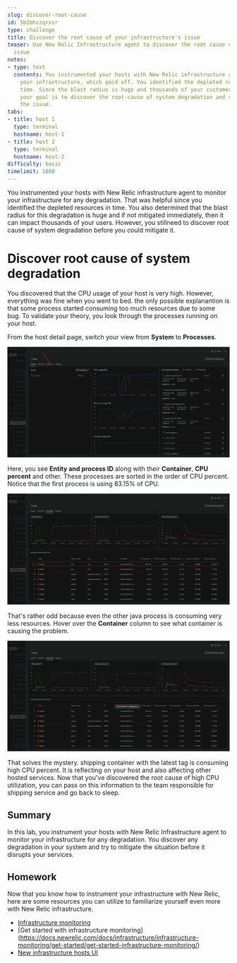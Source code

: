 ```yaml
---
slug: discover-root-cause
id: 5b2bhczqrxsr
type: challenge
title: Discover the root cause of your infrastructure's issue
teaser: Use New Relic Infrastructure agent to discover the root cause of your infrastructure's
  issue
notes:
- type: text
  contents: You instrumented your hosts with New Relic infrastructure agent to monitor
    your infrastructure, which paid off. You identified the depleted resources in
    time. Since the blast radius is huge and thousands of your customers can be impacted,
    your goal is to discover the root-cause of system degradation and start mitigating
    the issue.
tabs:
- title: host 1
  type: terminal
  hostname: host-1
- title: host 2
  type: terminal
  hostname: host-2
difficulty: basic
timelimit: 1800
---
```

You instrumented your hosts with New Relic infrastructure agent to monitor your infrastructure for any degradation. That was helpful since you identified the depleted resources in time. You also determined that the blast radius for this degradation is huge and if not mitigated immediately, then it can impact thousands of your users. However, you stillneed to discover root cause of system degradation before you could mitigate it.

# Discover root cause of system degradation

You discovered that the CPU usage of your host is very high. However, everything was fine when you went to bed. the only possible explanantion is that some process started consuming too much resources due to some bug. To validate your theory, you look through the processes running on your host.

From the host detail page, switch your view from **System** to **Processes**.

![View processes](../assets/switch-to-process.png)

Here, you see **Entity and process ID** along with their **Container**, **CPU percent** and other. These processes are sorted in the order of CPU percent. Notice that the first process is using 83.15% of CPU.

![High CPU process](../assets/high-cpu-process.png)

That's rather odd because even the other java process is consuming very less resources.
Hover over the **Container** column to see what container is causing the problem.

![Shipping container with High CPU](../assets/shipping-high-cpu.png)

That solves the mystery. shipping container with the latest tag is consuming high CPU percent. It is reflecting on your host and also affecting other hosted services. Now that you've discovered the root cause of high CPU utilization, you can pass on this information to the team responsible for shipping service and go back to sleep.

## Summary
In this lab, you instrument your hosts with New Relic Infrastructure agent to monitor your infrastructure for any degradation. You discover any degradation in your system and try to mitigate the situation before it disrupts your services.

## Homework
Now that you know how to instrument your infrastructure with New Relic, here are some resources you can utilize to familiarize yourself even more with New Relic infrastructure.
- [Infrastructure monitoring](https://newrelic.com/blog/nerdlog/infrastructure-monitoring-in-preview)
- [Get started with infrastructure monitoring] (https://docs.newrelic.com/docs/infrastructure/infrastructure-monitoring/get-started/get-started-infrastructure-monitoring/)
- [New infrastructure hosts UI](https://docs.newrelic.com/docs/infrastructure/infrastructure-ui-pages/infrastructure-ui-entities)